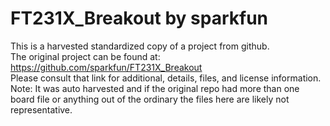 
# FT231X_Breakout by sparkfun  
This is a harvested standardized copy of a project from github.  
The original project can be found at:  
https://github.com/sparkfun/FT231X_Breakout  
Please consult that link for additional, details, files, and license information.  
Note: It was auto harvested and if the original repo had more than one board file or anything out of the ordinary the files here are likely not representative.  
    